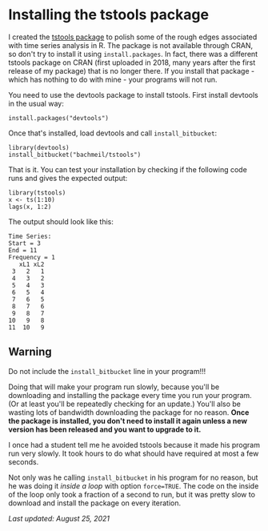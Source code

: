 # Installing the tstools package

I created the [tstools package](https://bitbucket.org/bachmeil/tstools)
to polish some of the rough edges associated with time series 
analysis in R. The package is not available through CRAN, so don't
try to install it using `install.packages`. In fact, there was a different
tstools package on CRAN (first uploaded in 2018, many years after the first
release of my package) that is no longer there. If you install that
package - which has nothing to do with mine - your programs will not run.

You need to use the devtools package to install tstools. First
install devtools in the usual way:

```
install.packages("devtools")
```

Once that's installed, load devtools and call `install_bitbucket`:

```
library(devtools)
install_bitbucket("bachmeil/tstools")
```

That is it. You can test your installation by checking if the following code
runs and gives the expected output:

```
library(tstools)
x <- ts(1:10)
lags(x, 1:2)
```

The output should look like this:

```
Time Series:
Start = 3 
End = 11 
Frequency = 1 
   xL1 xL2
 3   2   1
 4   3   2
 5   4   3
 6   5   4
 7   6   5
 8   7   6
 9   8   7
10   9   8
11  10   9
```

## Warning

Do not include the `install_bitbucket` line in your program!!!

Doing that will make your program run slowly, because you'll be downloading and
installing the package every time you run your program. (Or at least you'll be
repeatedly checking for an update.) You'll also be
wasting lots of bandwidth downloading the package for no reason. **Once the
package is installed, you don't need to install it again unless a new
version has been released and you want to upgrade to it.**

I once had a student tell me he avoided tstools because it made his
program run very slowly. It took hours to do what should have required at most
a few seconds. 

Not only was he calling `install_bitbucket` in his program for no reason, but he was doing it *inside a loop* with option `force=TRUE`. The code on the inside of the loop only took a fraction of a second to run, but it was pretty slow to
download and install the package on every iteration.

*Last updated: August 25, 2021*
